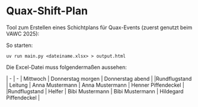 # Quax-Shift-Plan

Tool zum Erstellen eines Schichtplans für Quax-Events (zuerst genutzt beim VAWC 2025):

So starten:

```
uv run main.py <dateiname.xlsx> > output.html
```


Die Excel-Datei muss folgendermaßen aussehen:

| - | - | Mittwoch | Donnerstag morgen | Donnerstag abend |
|Rundflugstand | Leitung | Anna Mustermann | Anna Mustermann | Henner Piffendeckel |
|Rundflugstand | Helfer | Bibi Mustermann | Bibi Mustermann | Hildegard Piffendeckel |


